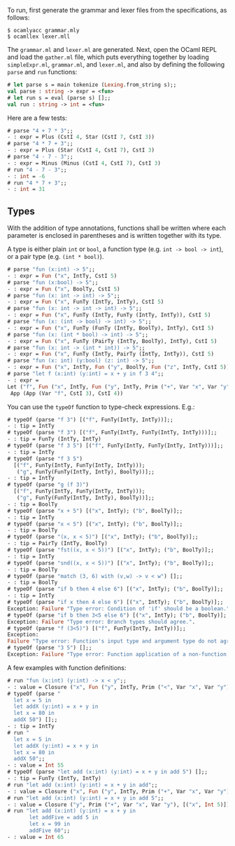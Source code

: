 To run, first generate the grammar and lexer files
from the specifications, as follows:

```
$ ocamlyacc grammar.mly
$ ocamllex lexer.mll
```

The `grammar.ml` and `lexer.ml` are generated.
Next, open the OCaml REPL and load the `gather.ml`
file, which puts everything together by loading
`simpleExpr.ml`, `grammar.ml`, and `lexer.ml`,
and also by defining the following `parse` and `run` functions:

```ocaml
# let parse s = main tokenize (Lexing.from_string s);;
val parse : string -> expr = <fun>
# let run s = eval (parse s) [];;
val run : string -> int = <fun>
```

Here are a few tests:

```ocaml
# parse "4 + 7 * 3";;
- : expr = Plus (CstI 4, Star (CstI 7, CstI 3))
# parse "4 * 7 + 3";;
- : expr = Plus (Star (CstI 4, CstI 7), CstI 3)
# parse "4 - 7 - 3";;
- : expr = Minus (Minus (CstI 4, CstI 7), CstI 3)
# run "4 - 7 - 3";;
- : int = -6
# run "4 * 7 + 3";;
- : int = 31
```

## Types

With the addition of type annotations,
functions shall be written where each parameter
is enclosed in parentheses and is written together with its type.

A type is either plain `int` or `bool`,
a function type (e.g. `int -> bool -> int`),
or a pair type (e.g. `(int * bool)`).

```ocaml
# parse "fun (x:int) -> 5";;
- : expr = Fun ("x", IntTy, CstI 5)
# parse "fun (x:bool) -> 5";;
- : expr = Fun ("x", BoolTy, CstI 5)
# parse "fun (x: int -> int) -> 5";;
- : expr = Fun ("x", FunTy (IntTy, IntTy), CstI 5)
# parse "fun (x: int -> int -> int) -> 5";;
- : expr = Fun ("x", FunTy (IntTy, FunTy (IntTy, IntTy)), CstI 5)
# parse "fun (x: (int -> bool) -> int) -> 5";;
- : expr = Fun ("x", FunTy (FunTy (IntTy, BoolTy), IntTy), CstI 5)
# parse "fun (x: (int * bool) -> int) -> 5";; 
- : expr = Fun ("x", FunTy (PairTy (IntTy, BoolTy), IntTy), CstI 5)
# parse "fun (x: int -> (int * int)) -> 5";;  
- : expr = Fun ("x", FunTy (IntTy, PairTy (IntTy, IntTy)), CstI 5)
# parse "fun (x: int) (y:bool) (z: int) -> 5";;
- : expr = Fun ("x", IntTy, Fun ("y", BoolTy, Fun ("z", IntTy, CstI 5)))
# parse "let f (x:int) (y:int) = x + y in f 3 4";;
- : expr =
Let ("f", Fun ("x", IntTy, Fun ("y", IntTy, Prim ("+", Var "x", Var "y"))),
 App (App (Var "f", CstI 3), CstI 4))
```

You can use the `typeOf` function to type-check expressions.
E.g.:

```ocaml
# typeOf (parse "f 3") [("f", FunTy(IntTy, IntTy))];;
- : tip = IntTy
# typeOf (parse "f 3") [("f", FunTy(IntTy, FunTy(IntTy, IntTy)))];;
- : tip = FunTy (IntTy, IntTy)
# typeOf (parse "f 3 5") [("f", FunTy(IntTy, FunTy(IntTy, IntTy)))];;
- : tip = IntTy
# typeOf (parse "f 3 5")
  [("f", FunTy(IntTy, FunTy(IntTy, IntTy)));
   ("g", FunTy(FunTy(IntTy, IntTy), BoolTy))];;
- : tip = IntTy
# typeOf (parse "g (f 3)")
  [("f", FunTy(IntTy, FunTy(IntTy, IntTy)));
   ("g", FunTy(FunTy(IntTy, IntTy), BoolTy))];;
- : tip = BoolTy
# typeOf (parse "x + 5") [("x", IntTy); ("b", BoolTy)];;
- : tip = IntTy
# typeOf (parse "x < 5") [("x", IntTy); ("b", BoolTy)];;
- : tip = BoolTy
# typeOf (parse "(x, x < 5)") [("x", IntTy); ("b", BoolTy)];;
- : tip = PairTy (IntTy, BoolTy)
# typeOf (parse "fst((x, x < 5))") [("x", IntTy); ("b", BoolTy)];;
- : tip = IntTy
# typeOf (parse "snd((x, x < 5))") [("x", IntTy); ("b", BoolTy)];;
- : tip = BoolTy
# typeOf (parse "match (3, 6) with (v,w) -> v < w") [];;
- : tip = BoolTy
# typeOf (parse "if b then 4 else 6") [("x", IntTy); ("b", BoolTy)];;
- : tip = IntTy
# typeOf (parse "if x then 4 else 6") [("x", IntTy); ("b", BoolTy)];;
Exception: Failure "Type error: Condition of 'if' should be a boolean.".
# typeOf (parse "if b then 3<5 else 6") [("x", IntTy); ("b", BoolTy)];;
Exception: Failure "Type error: Branch types should agree.".
# typeOf (parse "f (3<5)") [("f", FunTy(IntTy, IntTy))];;
Exception:
Failure "Type error: Function's input type and argument type do not agree.".
# typeOf (parse "3 5") [];;
Exception: Failure "Type error: Function application of a non-function type".
```

A few examples with function definitions:

```ocaml
# run "fun (x:int) (y:int) -> x < y";;
- : value = Closure ("x", Fun ("y", IntTy, Prim ("<", Var "x", Var "y")), [])
# typeOf (parse "
  let x = 5 in
  let addX (y:int) = x + y in
  let x = 80 in
  addX 50") [];;
- : tip = IntTy
# run "
  let x = 5 in
  let addX (y:int) = x + y in
  let x = 80 in
  addX 50";;
- : value = Int 55
# typeOf (parse "let add (x:int) (y:int) = x + y in add 5") [];;
- : tip = FunTy (IntTy, IntTy)
# run "let add (x:int) (y:int) = x + y in add";;
- : value = Closure ("x", Fun ("y", IntTy, Prim ("+", Var "x", Var "y")), [])
# run "let add (x:int) (y:int) = x + y in add 5";;
- : value = Closure ("y", Prim ("+", Var "x", Var "y"), [("x", Int 5)])
# run "let add (x:int) (y:int) = x + y in
       let addFive = add 5 in
       let x = 99 in
       addFive 60";;
- : value = Int 65
```
